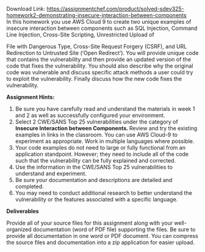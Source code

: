 Download Link: https://assignmentchef.com/product/solved-sdev325-homework2-demonstrating-insecure-interaction-between-components
<br>
In this homework you use AWS Cloud 9 to create two unique examples of insecure interaction between components such as SQL Injection, Command Line Injection, Cross-Site Scripting,  Unrestricted Upload of

File with Dangerous Type, Cross-Site Request Forgery (CSRF), and URL Redirection to Untrusted Site (‘Open Redirect’). You will provide unique code that contains the vulnerability and then provide an updated version of the code that fixes the vulnerability. You should also describe why the original code was vulnerable and discuss specific attack methods a user could try to exploit the vulnerability. Finally discuss how the new code fixes the vulnerability.

<strong>Assignment Hints: </strong>

<ol>

 <li>Be sure you have carefully read and understand the materials in week 1 and 2 as well as successfully configured your environment.</li>

 <li>Select 2 CWE/SANS Top 25 vulnerabilities under the category of <strong>Insecure Interaction between Components. </strong>Review and try the existing examples in links in the classroom.  You can use AWS Cloud-9 to experiment as appropriate. Work in multiple languages where possible.</li>

 <li>Your code examples do not need to large or fully functional from an application standpoint. However; they need to include all of the code such that the vulnerability can be fully explained and corrected.</li>

 <li>Use the information in the CWE/SANS Top 25 vulnerabilities to understand and experiment.</li>

 <li>Be sure your documentation and descriptions are detailed and completed.</li>

 <li>You may need to conduct additional research to better understand the vulnerability or the features associated with a specific language.</li>

</ol>




<strong>Deliverables</strong>

Provide all of your source files for this assignment along with your well-organized documentation (word of PDF file) supporting the files. Be sure to provide all documentation in one word or PDF document. You can compress the source files and documentation into a zip application for easier upload.


